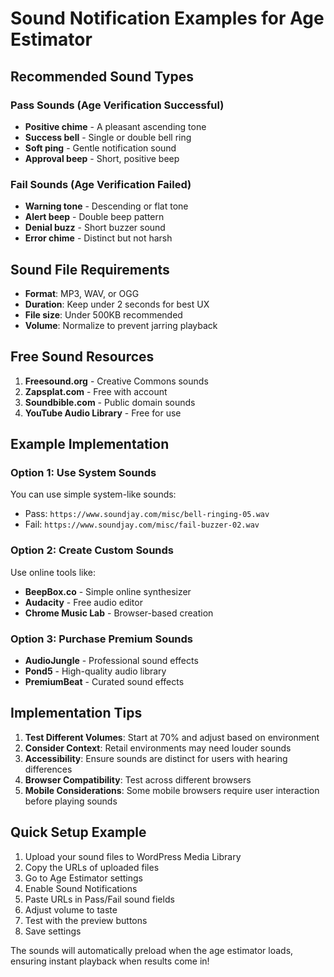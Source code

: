 # Sound Notification Examples for Age Estimator

## Recommended Sound Types

### Pass Sounds (Age Verification Successful)
- **Positive chime** - A pleasant ascending tone
- **Success bell** - Single or double bell ring
- **Soft ping** - Gentle notification sound
- **Approval beep** - Short, positive beep

### Fail Sounds (Age Verification Failed)
- **Warning tone** - Descending or flat tone
- **Alert beep** - Double beep pattern
- **Denial buzz** - Short buzzer sound
- **Error chime** - Distinct but not harsh

## Sound File Requirements
- **Format**: MP3, WAV, or OGG
- **Duration**: Keep under 2 seconds for best UX
- **File size**: Under 500KB recommended
- **Volume**: Normalize to prevent jarring playback

## Free Sound Resources
1. **Freesound.org** - Creative Commons sounds
2. **Zapsplat.com** - Free with account
3. **Soundbible.com** - Public domain sounds
4. **YouTube Audio Library** - Free for use

## Example Implementation

### Option 1: Use System Sounds
You can use simple system-like sounds:
- Pass: `https://www.soundjay.com/misc/bell-ringing-05.wav`
- Fail: `https://www.soundjay.com/misc/fail-buzzer-02.wav`

### Option 2: Create Custom Sounds
Use online tools like:
- **BeepBox.co** - Simple online synthesizer
- **Audacity** - Free audio editor
- **Chrome Music Lab** - Browser-based creation

### Option 3: Purchase Premium Sounds
- **AudioJungle** - Professional sound effects
- **Pond5** - High-quality audio library
- **PremiumBeat** - Curated sound effects

## Implementation Tips

1. **Test Different Volumes**: Start at 70% and adjust based on environment
2. **Consider Context**: Retail environments may need louder sounds
3. **Accessibility**: Ensure sounds are distinct for users with hearing differences
4. **Browser Compatibility**: Test across different browsers
5. **Mobile Considerations**: Some mobile browsers require user interaction before playing sounds

## Quick Setup Example

1. Upload your sound files to WordPress Media Library
2. Copy the URLs of uploaded files
3. Go to Age Estimator settings
4. Enable Sound Notifications
5. Paste URLs in Pass/Fail sound fields
6. Adjust volume to taste
7. Test with the preview buttons
8. Save settings

The sounds will automatically preload when the age estimator loads, ensuring instant playback when results come in!
